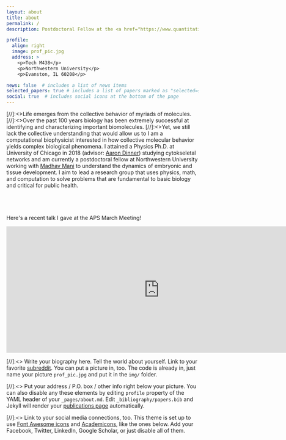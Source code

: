 ```yaml
---
layout: about
title: about
permalink: /
description: Postdoctoral Fellow at the <a href="https://www.quantitativebiology.northwestern.edu/">NSF-Simons Center for Quantitative Biology</a>

profile:
  align: right
  image: prof_pic.jpg
  address: >
    <p>Tech M438</p>
    <p>Northwestern University</p>
    <p>Evanston, IL 60208</p>

news: false  # includes a list of news items
selected_papers: true # includes a list of papers marked as "selected={true}"
social: true  # includes social icons at the bottom of the page
---
```


[//]:<>Life emerges from the collective behavior of myriads of molecules.
[//]:<>Over the past 100 years biology has been extremely successful at identifying and characterizing important biomolecules.
[//]:<>Yet, we still lack the collective understanding that would allow us to 
I am a computational biophysicist interested in how collective molecular behavior yields complex biological phenomena.
I attained a Physics Ph.D. at University of Chicago in 2018 (advisor: [Aaron Dinner](https://dinner-group.uchicago.edu/)) studying cytokseletal networks and am currently a postdoctoral fellow at Northwestern University working with [Madhav Mani](https://madhavmani.com) to understand the dynamics of embryonic and tissue development. 
I aim to lead a research group that uses physics, math, and computation to solve problems that are fundamental to basic biology and critical for public health.
<br />
<br />
<br />
<br />
<br />
Here's a recent talk I gave at the APS March Meeting!
<iframe width="800" height="331" src="https://www.youtube.com/embed/8QTNWuwBU2U" title="YouTube video player" frameborder="0" allow="accelerometer; autoplay; clipboard-write; encrypted-media; gyroscope; picture-in-picture" allowfullscreen></iframe>

[//]:<> Write your biography here. Tell the world about yourself. Link to your favorite [subreddit](http://reddit.com). You can put a picture in, too. The code is already in, just name your picture `prof_pic.jpg` and put it in the `img/` folder.

[//]:<> Put your address / P.O. box / other info right below your picture. You can also disable any these elements by editing `profile` property of the YAML header of your `_pages/about.md`. Edit `_bibliography/papers.bib` and Jekyll will render your [publications page](/al-folio/publications/) automatically.

[//]:<> Link to your social media connections, too. This theme is set up to use [Font Awesome icons](http://fortawesome.github.io/Font-Awesome/) and [Academicons](https://jpswalsh.github.io/academicons/), like the ones below. Add your Facebook, Twitter, LinkedIn, Google Scholar, or just disable all of them.
